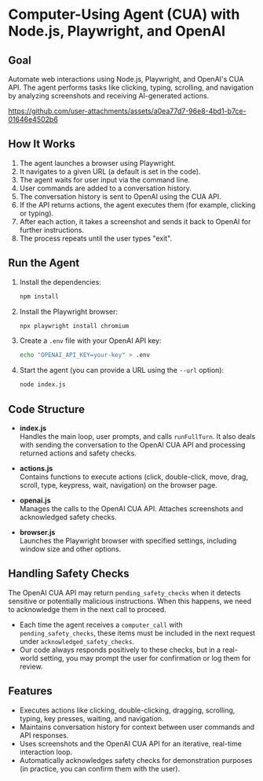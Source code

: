 # Computer-Using Agent (CUA) with Node.js, Playwright, and OpenAI

## Goal
Automate web interactions using Node.js, Playwright, and OpenAI's CUA API. The agent performs tasks like clicking, typing, scrolling, and navigation by analyzing screenshots and receiving AI-generated actions.

https://github.com/user-attachments/assets/a0ea77d7-96e8-4bd1-b7ce-01646e4502b6

## How It Works
1. The agent launches a browser using Playwright.
2. It navigates to a given URL (a default is set in the code).
3. The agent waits for user input via the command line.
4. User commands are added to a conversation history.
5. The conversation history is sent to OpenAI using the CUA API.
6. If the API returns actions, the agent executes them (for example, clicking or typing).
7. After each action, it takes a screenshot and sends it back to OpenAI for further instructions.
8. The process repeats until the user types "exit".

## Run the Agent
1. Install the dependencies:
   ```sh
   npm install
   ```
2. Install the Playwright browser:
   ```sh
   npx playwright install chromium
   ```
3. Create a `.env` file with your OpenAI API key:
   ```sh
   echo "OPENAI_API_KEY=your-key" > .env
   ```
4. Start the agent (you can provide a URL using the `--url` option):
   ```sh
   node index.js
   ```

## Code Structure
- **index.js**  
  Handles the main loop, user prompts, and calls `runFullTurn`. It also deals with sending the conversation to the OpenAI CUA API and processing returned actions and safety checks.

- **actions.js**  
  Contains functions to execute actions (click, double-click, move, drag, scroll, type, keypress, wait, navigation) on the browser page.

- **openai.js**  
  Manages the calls to the OpenAI CUA API. Attaches screenshots and acknowledged safety checks.

- **browser.js**  
  Launches the Playwright browser with specified settings, including window size and other options.

## Handling Safety Checks
The OpenAI CUA API may return `pending_safety_checks` when it detects sensitive or potentially malicious instructions. When this happens, we need to acknowledge them in the next call to proceed.

- Each time the agent receives a `computer_call` with `pending_safety_checks`, these items must be included in the next request under `acknowledged_safety_checks`.
- Our code always responds positively to these checks, but in a real-world setting, you may prompt the user for confirmation or log them for review.

## Features
- Executes actions like clicking, double-clicking, dragging, scrolling, typing, key presses, waiting, and navigation.
- Maintains conversation history for context between user commands and API responses.
- Uses screenshots and the OpenAI CUA API for an iterative, real-time interaction loop.
- Automatically acknowledges safety checks for demonstration purposes (in practice, you can confirm them with the user).
